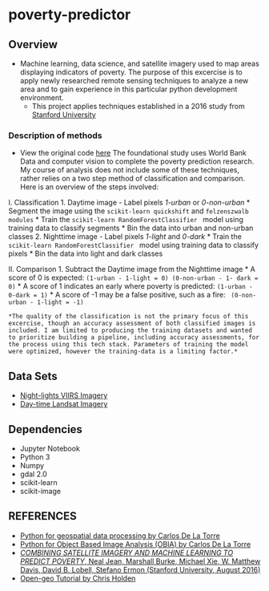 # poverty-predictor

## Overview 
* Machine learning, data science, and satellite imagery used to map areas displaying indicators of poverty. The purpose of this excercise is to apply newly researched remote sensing techniques to analyze a new area and to gain experience in this particular python development environment. 
    * This project applies techniques established in a 2016 study from [Stanford University](http://sustain.stanford.edu/predicting-poverty/)

### Description of methods 
  * View the original code [here](https://github.com/nealjean/predicting-poverty)
  The foundational study uses World Bank Data and computer vision to complete the poverty prediction research. My course of analysis does not include some of these techniques, rather relies on a two step method of classification and comparison. Here is an overview of the steps involved:
    
  I. Classification 
      1. Daytime image - Label pixels *1-urban* or *0-non-urban*
         * Segment the image using the ```scikit-learn quickshift``` and ```felzenszwalb modules```
         * Train the  ```scikit-learn RandomForestClassifier ``` model using training data to classify segments
         * Bin the data into urban and non-urban classes 
      2. Nighttime image - Label pixels *1-light* and *0-dark*
        *  Train the  ```scikit-learn RandomForestClassifier ``` model using training data to classify pixels
         * Bin the data into light and dark classes 

  II. Comparison 
      1. Subtract the Daytime image from the Nighttime image 
        * A score of 0 is expected:
        ``` (1-urban - 1-light = 0) (0-non-urban - 1- dark = 0) ```
        * A score of 1 indicates an early where poverty is predicted:
        ``` (1-urban - 0-dark = 1) ```
        * A score of -1 may be a false positive, such as a fire: 
        ``` (0-non-urban - 1-light = -1)```

    *The quality of the classification is not the primary focus of this excercise, though an accuracy assessment of both classified images is included. I am limited to producing the training datasets and wanted to prioritize building a pipeline, including accuracy assessments, for the process using this tech stack. Parameters of training the model were optimized, however the training-data is a limiting factor.*

## Data Sets 
   * [Night-lights VIIRS Imagery](https://ngdc.noaa.gov/eog/viirs/download_ut_mos.html)
   * [Day-time Landsat Imagery](https://www.descarteslabs.com/)
 

## Dependencies 
  * Jupyter Notebook
  * Python 3
  * Numpy
  * gdal 2.0
  * scikit-learn
  * scikit-image


## REFERENCES 
* [Python for geospatial data processing by Carlos De La Torre](https://www.machinalis.com/blog/python-for-geospatial-data-processing/)
* [Python for Object Based Image Analysis (OBIA) by Carlos De La Torre](https://www.machinalis.com/blog/obia/) 
* [_COMBINING SATELLITE IMAGERY AND MACHINE LEARNING TO PREDICT POVERTY_, Neal Jean, Marshall Burke, Michael Xie, W. Matthew Davis, David B. Lobell, Stefano Ermon (Stanford University, August 2016)](http://sustain.stanford.edu/predicting-poverty/)
*  [Open-geo Tutorial by Chris Holden](https://github.com/ceholden/open-geo-tutorial)
